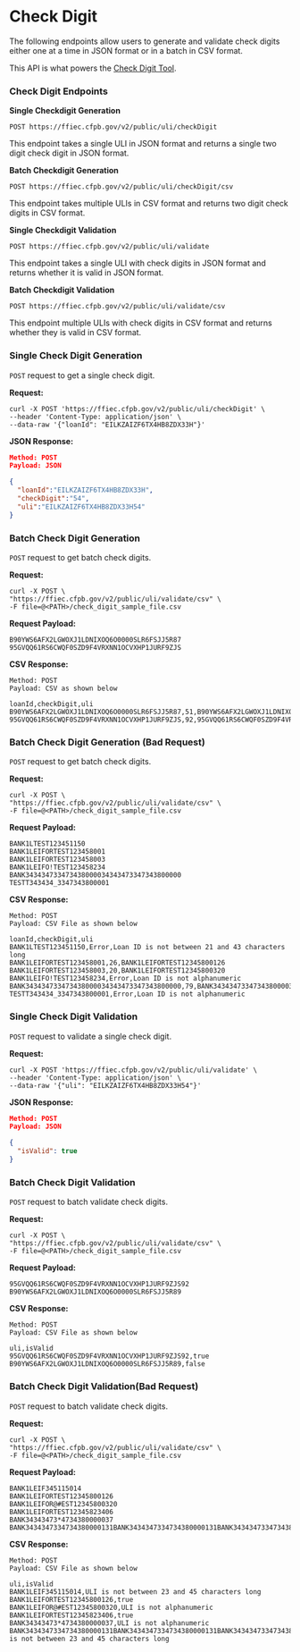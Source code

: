 # Check Digit

The following endpoints allow users to generate and validate check digits either one at a time in JSON format or in a batch in CSV format.

This API is what powers the [Check Digit Tool](https://ffiec.cfpb.gov/tools/check-digit).

### Check Digit Endpoints

__Single Checkdigit Generation__

`POST https://ffiec.cfpb.gov/v2/public/uli/checkDigit`

This endpoint takes a single ULI in JSON format and returns a single two digit check digit in JSON format. 

__Batch Checkdigit Generation__

`POST https://ffiec.cfpb.gov/v2/public/uli/checkDigit/csv`

This endpoint takes multiple ULIs in CSV format and returns two digit check digits in CSV format.

__Single Checkdigit Validation__

`POST https://ffiec.cfpb.gov/v2/public/uli/validate`

This endpoint takes a single ULI with check digits in JSON format and returns whether it is valid in JSON format. 

__Batch Checkdigit Validation__

`POST https://ffiec.cfpb.gov/v2/public/uli/validate/csv`

This endpoint multiple ULIs with check digits in CSV format and returns whether they is valid in CSV format.

### Single Check Digit Generation

  `POST` request to get a single check digit.
  
  <b>Request:</b>

  ```
  curl -X POST 'https://ffiec.cfpb.gov/v2/public/uli/checkDigit' \
  --header 'Content-Type: application/json' \
  --data-raw '{"loanId": "EILKZAIZF6TX4HB8ZDX33H"}'
  ```

  <b>JSON Response:</b>

  ```json
  Method: POST
  Payload: JSON

  {
    "loanId":"EILKZAIZF6TX4HB8ZDX33H",
    "checkDigit":"54",
    "uli":"EILKZAIZF6TX4HB8ZDX33H54"
  }
  ```

### Batch Check Digit Generation

  `POST` request to get batch check digits.

  <b>Request:</b>

  ```
  curl -X POST \
  "https://ffiec.cfpb.gov/v2/public/uli/validate/csv" \
  -F file=@<PATH>/check_digit_sample_file.csv
  ```

  <b>Request Payload:</b>

  ```
  B90YWS6AFX2LGWOXJ1LDNIXOQ6O0000SLR6FSJJ5R87
  95GVQQ61RS6CWQF0SZD9F4VRXNN1OCVXHP1JURF9ZJS
  ```

  <b>CSV Response:</b>

  ```
  Method: POST
  Payload: CSV as shown below

  loanId,checkDigit,uli
  B90YWS6AFX2LGWOXJ1LDNIXOQ6O0000SLR6FSJJ5R87,51,B90YWS6AFX2LGWOXJ1LDNIXOQ6O0000SLR6FSJJ5R8751
  95GVQQ61RS6CWQF0SZD9F4VRXNN1OCVXHP1JURF9ZJS,92,95GVQQ61RS6CWQF0SZD9F4VRXNN1OCVXHP1JURF9ZJS92
  ```

### Batch Check Digit Generation (Bad Request)

  `POST` request to get batch check digits.

  <b>Request:</b>

  ```
  curl -X POST \
  "https://ffiec.cfpb.gov/v2/public/uli/validate/csv" \
  -F file=@<PATH>/check_digit_sample_file.csv
  ```

  <b>Request Payload:</b>

  ```
  BANK1LTEST123451150
  BANK1LEIFORTEST123458001
  BANK1LEIFORTEST123458003
  BANK1LEIFO!TEST123458234
  BANK343434733473438000034343473347343800000
  TESTT343434_3347343800001
  ```

  <b>CSV Response:</b>

  ```
  Method: POST
  Payload: CSV File as shown below

  loanId,checkDigit,uli
  BANK1LTEST123451150,Error,Loan ID is not between 21 and 43 characters long
  BANK1LEIFORTEST123458001,26,BANK1LEIFORTEST12345800126
  BANK1LEIFORTEST123458003,20,BANK1LEIFORTEST12345800320
  BANK1LEIFO!TEST123458234,Error,Loan ID is not alphanumeric
  BANK343434733473438000034343473347343800000,79,BANK34343473347343800003434347334734380000079
  TESTT343434_3347343800001,Error,Loan ID is not alphanumeric

  ```

### Single Check Digit Validation

  `POST` request to validate a single check digit.

  <b>Request:</b>

  ```
  curl -X POST 'https://ffiec.cfpb.gov/v2/public/uli/validate' \
  --header 'Content-Type: application/json' \
  --data-raw '{"uli": "EILKZAIZF6TX4HB8ZDX33H54"}'
  ```

  <b>JSON Response:</b>

  ```json
  Method: POST
  Payload: JSON

  {
    "isValid": true
  }
  ```

### Batch Check Digit Validation

  `POST` request to batch validate check digits.

  <b>Request:</b>

  ```
  curl -X POST \
  "https://ffiec.cfpb.gov/v2/public/uli/validate/csv" \
  -F file=@<PATH>/check_digit_sample_file.csv
  ```
  
  <b>Request Payload:</b>

  ```
  95GVQQ61RS6CWQF0SZD9F4VRXNN1OCVXHP1JURF9ZJS92
  B90YWS6AFX2LGWOXJ1LDNIXOQ6O0000SLR6FSJJ5R89
  ```
  
  <b>CSV Response:</b>

  ```
  Method: POST
  Payload: CSV File as shown below

  uli,isValid
  95GVQQ61RS6CWQF0SZD9F4VRXNN1OCVXHP1JURF9ZJS92,true
  B90YWS6AFX2LGWOXJ1LDNIXOQ6O0000SLR6FSJJ5R89,false
  ```

### Batch Check Digit Validation(Bad Request)

  `POST` request to batch validate check digits.

  <b>Request:</b>

  ```
  curl -X POST \
  "https://ffiec.cfpb.gov/v2/public/uli/validate/csv" \
  -F file=@<PATH>/check_digit_sample_file.csv
  ```
  
  <b>Request Payload:</b>

  ```
  BANK1LEIF345115014
  BANK1LEIFORTEST12345800126
  BANK1LEIFOR@#EST12345800320
  BANK1LEIFORTEST12345823406
  BANK34343473*4734380000037
  BANK3434347334734380000131BANK3434347334734380000131BANK3434347334734380000131
  ```
  
  <b>CSV Response:</b>

  ```
  Method: POST
  Payload: CSV File as shown below

  uli,isValid
  BANK1LEIF345115014,ULI is not between 23 and 45 characters long
  BANK1LEIFORTEST12345800126,true
  BANK1LEIFOR@#EST12345800320,ULI is not alphanumeric
  BANK1LEIFORTEST12345823406,true
  BANK34343473*4734380000037,ULI is not alphanumeric
  BANK3434347334734380000131BANK3434347334734380000131BANK3434347334734380000131,ULI is not between 23 and 45 characters long  
  ```
